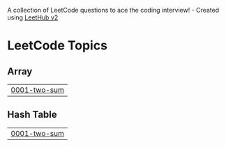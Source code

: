 A collection of LeetCode questions to ace the coding interview! - Created using [LeetHub v2](https://github.com/arunbhardwaj/LeetHub-2.0)
<!---LeetCode Topics Start-->
# LeetCode Topics
## Array
|  |
| ------- |
| [0001-two-sum](https://github.com/solomon-2105/Leetcode-problems/tree/master/0001-two-sum) |
## Hash Table
|  |
| ------- |
| [0001-two-sum](https://github.com/solomon-2105/Leetcode-problems/tree/master/0001-two-sum) |
<!---LeetCode Topics End-->